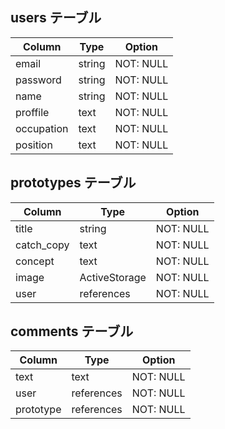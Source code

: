 ## users テーブル

| Column     | Type   | Option    |
| ---------- | ------ | --------- |
| email      | string | NOT: NULL |
| password   | string | NOT: NULL |
| name       | string | NOT: NULL |
| proffile   | text   | NOT: NULL |
| occupation | text   | NOT: NULL |
| position   | text   | NOT: NULL |

## prototypes テーブル

| Column     | Type          | Option    |
| ---------- | ------------- | --------- |
| title      | string        | NOT: NULL |
| catch_copy | text          | NOT: NULL |
| concept    | text          | NOT: NULL |
| image      | ActiveStorage | NOT: NULL |
| user       | references    | NOT: NULL |

## comments テーブル

| Column    | Type       | Option    |
| --------- | ---------- | --------- |
| text      | text       | NOT: NULL |
| user      | references | NOT: NULL |
| prototype | references | NOT: NULL |
